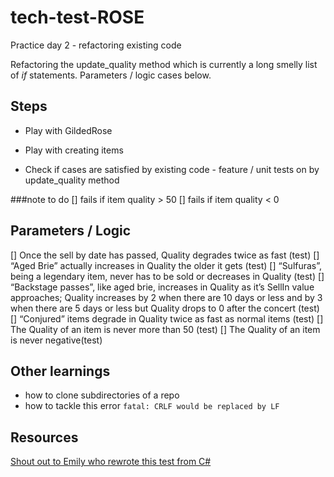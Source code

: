 # tech-test-ROSE

Practice day 2 - refactoring existing code

Refactoring the update_quality method which is currently a long smelly list of *if* statements. Parameters / logic cases below.

## Steps

- Play with GildedRose
- Play with creating items

- Check if cases are satisfied by existing code - feature  / unit tests on by update_quality method

###note to do
[] fails if item quality > 50
[] fails if item quality < 0

## Parameters / Logic
[] Once the sell by date has passed, Quality degrades twice as fast (test)
[] “Aged Brie” actually increases in Quality the older it gets (test)
[] “Sulfuras”, being a legendary item, never has to be sold or decreases in Quality (test)
[] “Backstage passes”, like aged brie, increases in Quality as it’s SellIn value approaches; Quality increases by 2 when there are 10 days or less and by 3 when there are 5 days or less but Quality drops to 0 after the concert (test)
[] “Conjured” items degrade in Quality twice as fast as normal items (test)
[] The Quality of an item is never more than 50 (test)
[] The Quality of an item is never negative(test)


## Other learnings
- how to clone subdirectories of a repo
- how to tackle this error `fatal: CRLF would be replaced by LF`





## Resources

[Shout out to Emily who rewrote this test from C#](https://github.com/emilybache/GildedRose-Refactoring-Kata)
